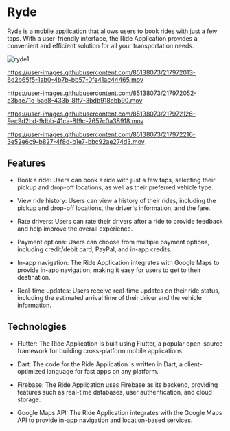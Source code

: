 # Ryde

Ryde is a mobile application that allows users to book rides with just a few taps. With a user-friendly interface, the Ride Application provides a convenient and efficient solution for all your transportation needs. 

![ryde1](https://user-images.githubusercontent.com/85138073/217971594-b801c6c6-7b61-40db-b3ad-ef87d008b596.jpg)


https://user-images.githubusercontent.com/85138073/217972013-6d2b65f5-1ab0-4b7b-bb57-0fe41ac44465.mov



https://user-images.githubusercontent.com/85138073/217972052-c3bae71c-5ae8-433b-8ff7-3bdb918ebb90.mov



https://user-images.githubusercontent.com/85138073/217972126-9ec9d2bd-9dbb-41ca-8f9c-2657c0a38918.mov



https://user-images.githubusercontent.com/85138073/217972216-3e52e6c9-b827-4f8d-b1e7-bbc92ae274d3.mov




## Features
- Book a ride: Users can book a ride with just a few taps, selecting their pickup and drop-off locations, as well as their preferred vehicle type.

- View ride history: Users can view a history of their rides, including the pickup and drop-off locations, the driver's information, and the fare.

- Rate drivers: Users can rate their drivers after a ride to provide feedback and help improve the overall experience.

- Payment options: Users can choose from multiple payment options, including credit/debit card, PayPal, and in-app credits.

- In-app navigation: The Ride Application integrates with Google Maps to provide in-app navigation, making it easy for users to get to their destination.

- Real-time updates: Users receive real-time updates on their ride status, including the estimated arrival time of their driver and the vehicle information.

## Technologies

- Flutter: The Ride Application is built using Flutter, a popular open-source framework for building cross-platform mobile applications.

- Dart: The code for the Ride Application is written in Dart, a client-optimized language for fast apps on any platform.

- Firebase: The Ride Application uses Firebase as its backend, providing features such as real-time databases, user authentication, and cloud storage.

- Google Maps API: The Ride Application integrates with the Google Maps API to provide in-app navigation and location-based services.

